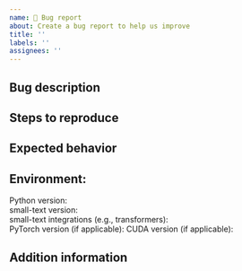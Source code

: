```yaml
---
name: 🐞 Bug report
about: Create a bug report to help us improve
title: ''
labels: ''
assignees: ''
---
```

## Bug description

<!-- A clear and concise description of the bug -->

## Steps to reproduce

<!-- What did you do to encounter the bug? Provide a minimal code example if applicable. -->

## Expected behavior

<!-- What would you expect to happen? -->

## Environment:

<!--
Please provide the following information about your environment:
-->

Python version:  
small-text version:  
small-text integrations (e.g., transformers):  
PyTorch version (if applicable):
CUDA version (if applicable):  

## Addition information

<!-- Add additional information such as logging output here. -->
